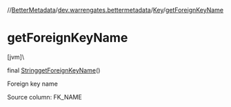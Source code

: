 //[BetterMetadata](../../../index.md)/[dev.warrengates.bettermetadata](../index.md)/[Key](index.md)/[getForeignKeyName](get-foreign-key-name.md)

# getForeignKeyName

[jvm]\

final [String](https://docs.oracle.com/javase/8/docs/api/java/lang/String.html)[getForeignKeyName](get-foreign-key-name.md)()

Foreign key name

Source column: FK_NAME
